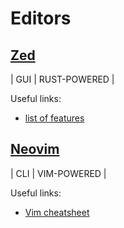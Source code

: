 # Editors

## [Zed](http://zed.dev/)

| GUI | RUST-POWERED |

Useful links:

- [list of features](https://zed.dev/features)

## [Neovim](https://neovim.io/)

| CLI | VIM-POWERED |

Useful links:

- [Vim cheatsheet](https://vim.rtorr.com/)
